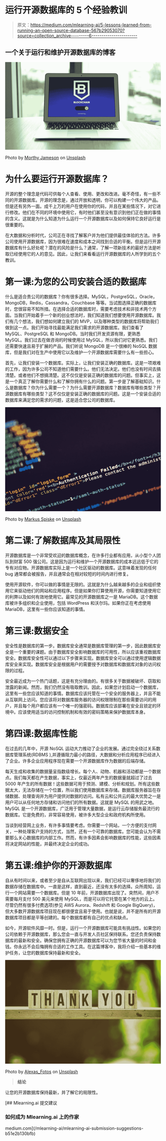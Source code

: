# 运行开源数据库的 5 个经验教训

> 原文：<https://medium.com/mlearning-ai/5-lessons-learned-from-running-an-open-source-database-567b29053070?source=collection_archive---------6----------------------->

## 一个关于运行和维护开源数据库的博客

![](img/b5d3d4d7baa121cf2971a84956515539.png)

Photo by [Morthy Jameson](https://unsplash.com/@theothermorthy?utm_source=medium&utm_medium=referral) on [Unsplash](https://unsplash.com?utm_source=medium&utm_medium=referral)

# 为什么要运行开源数据库？

开源的整个理念是代码可供每个人查看、使用、更改和改进。毫不奇怪，有一些不同的开源数据库。开源的理念是，通过开放和透明，你可以构建一个伟大的产品。但是还有另外一面。成千上万的用户在使用你的代码，并且在某些情况下，对它进行修改。他们在不同的环境中使用它，有时他们甚至没有意识到他们正在做的事情的含义。这就是为什么知道为什么运行一个开源数据库以及如何保持它良好运行是很重要的。

在大数据和分析时代，公司正在寻找了解客户并为他们提供最佳体验的方法。许多公司使用开源数据库，因为很难在速度和成本之间找到合适的平衡。但是运行开源数据库有什么好处呢？潜在的风险是什么？通常，了解一项新技术的最好方法是听取已经使用它的人的意见。因此，让我们来看看运行开源数据库的人所学到的五个教训。

# 第一课:为您的公司安装合适的数据库

什么是适合贵公司的数据库？你有很多选择。MySQL，PostgreSQL，Oracle，MongoDB，Redis，Cassandra，Couchbase 等等。当试图选择正确的数据库时，您很容易不知所措。在选择合适的数据库时，需要考虑技术和非技术两个方面。当我们开始着手一个新的创业想法时，我们知道我们想要使用开源数据库。我们有几个想法，我们想如何建立我们的 MVP，以及哪种类型的数据库将帮助我们做到这一点。我们开始寻找最能满足我们需求的开源数据库。我们查看了 MySQL、PostgreSQL 和 MongoDB。当时我们开发资源有限，更熟悉 MySQL。我们过去在做咨询的时候使用过 MySQL，所以我们对它更熟悉。我们还需要快速且易于扩展的产品。我们听说 MongoDB 是一个很棒的 NoSQL 数据库，但是我们对在生产中使用它以及维护一个开源数据库需要什么有一些担心。

首先，让我们安装一个数据库。实际上，让我们安装正确的数据库。这是一项艰难的工作，因为许多公司不知道他们需要什么。他们无法决定。他们也没有时间去搞清楚。或者他们不想搞清楚。这不仅仅是安装正确的数据库的问题。但事实上，这是一个真正了解你需要什么和了解你拥有什么的问题。第一步是了解基础知识。什么是数据库？你为什么需要一个？为什么需要开源数据库？数据库有哪些类型？开源数据库有哪些类型？这不仅仅是安装正确的数据库的问题。这是一个安装合适的数据库来满足您的需求的问题，这是适合您公司的数据库。

![](img/db730d46cdcd1cb9b9dfd035f8e029a0.png)

Photo by [Markus Spiske](https://unsplash.com/@markusspiske?utm_source=medium&utm_medium=referral) on [Unsplash](https://unsplash.com?utm_source=medium&utm_medium=referral)

# 第二课:了解数据库及其局限性

开源数据库是一个非常受欢迎的数据库概念，在许多行业都有应用，从小型个人团队到财富 500 强公司。这是因为运行和维护一个开源数据库的成本远远低于它的专有对应物。开源数据库实际上是一个社区驱动的数据库。这意味着发现的任何 bug 通常都会被报告，并且通常会在相对较短的时间内进行修复。

使用开源软件，你可以做的事情是无限的。这就是为什么越来越多的企业和组织使用它来驱动他们的网站和应用程序。但是如果你打算使用开源，你需要知道使用它的利弊以及如何有效地使用它。最常见的开源数据库之一是 MariaDB。这个数据库被许多组织和企业使用，包括 WordPress 和沃尔玛。如果你正在考虑使用 MariaDB，这里有一些你应该知道的事情。

# 第三课:数据安全

安全性是数据库的第一步。数据库安全通常是数据库管理的第一步，因此数据库安全是一个重要的课题。由于数据库安全影响数据库的可用性，所以应该重视数据库安全。数据库安全性可以通过以下步骤来实现。数据库安全可以通过使用逻辑数据库安全来实现。数据库安全是根据用户的需要授予对数据库和数据库对象的访问权限的过程。

安全最近成为一个热门话题，这是有充分理由的。有很多关于数据被破坏、窃取和泄露的新闻。然而，我们仍然没有吸取教训。因此，如果您计划启动一个数据库，这里有一些您应该知道的事情。数据库应该托管在一个安全的服务器上，并且不能从互联网上访问。您应该将对数据库服务器的访问权限限制在那些需要访问的用户，并且每个用户都应该有一个唯一的强密码。数据库应该部署在安全且锁定的环境中。应该使用适当的访问控制机制和有效的密码策略来保护数据库本身。

# 第四课:数据库性能

在过去的几年中，开源 NoSQL 运动大力推动了企业的发展。通过完全绕过关系数据库管理系统(RDBMS ),并遵循阻力最小的路径，大数据和分析应用程序已经进入了企业。许多企业应用程序现在需要一个开源数据库作为数据的后端存储。

每天生成和收集的数据量呈指数级增长。每个人、动物、机器和活动都是一个数据点。我们每天都在产生数据，事实上，仅最近两年产生的数据量就超过了过去 5000 年产生的所有数据！这些数据可用于预测、建模、分析和规划。所有这些数据太大，无法存储在一个位置，所以我们使用数据库来存储。数据库服务器旨在存储数据、处理查询并为用户提供对数据的访问。私有云和公共云的最大优势之一是用户可以从任何地方存储和访问他们的所有数据。这就是 MySQL 的用武之地。MySQL 是一个开源数据库，广泛用于管理大量数据，是运行云存储服务最流行的数据库。它是免费的，非常容易使用，被许多大型企业和政府机构所使用。

当谈到经营网上业务，有许多事情要考虑。你需要一个网站，一个方便的支付网关，一种处理客户支持的方式，当然，还有一个可靠的数据库。您可能会认为不需要那么关心数据库的内部工作。然而，有许多因素会影响数据库的性能，这些因素将决定网站的性能，并最终决定企业的成功。

# 第五课:维护你的开源数据库

自从有时间以来，或者至少是自从互联网出现以来，我们已经可以奢侈地将我们的数据存储在数据库中。一直是这样，直到最近，还没有太多的选择。众所周知，运行一个网站需要一个数据库。但是 10 年前，开源数据库出现了。突然间，用户不需要每月支付 500 美元来使用 MySQL，而是可以将它托管在某个地方的云上。尽管仍然有很多付费选项(参见 AWS Aurora、Redshift 和 Google BigQuery)，但大多数开源数据库项目现在都很便宜且易于使用。也就是说，并不是所有的开源数据库项目都是平等创建的。每个数据库都有自己的优点和缺点。

如今，开源软件风靡一时。但是，运行一个开源数据库可能具有挑战性。如果您的公司依赖于开源数据库，那么您会一直与开发人员社区保持联系。您还负责保持数据库的最新和安全。确保您拥有正确的开源数据库可以为您节省大量的时间和金钱。你永远不会后悔拥有合适的工作工具。在这篇博客中，我将介绍一些基本的维护任务，让您的数据库保持最新和安全。

![](img/4bbc68fdc06213b68c05568403936101.png)

Photo by [Alexas_Fotos](https://unsplash.com/es/@alexas_fotos?utm_source=medium&utm_medium=referral) on [Unsplash](https://unsplash.com?utm_source=medium&utm_medium=referral)

> **结论**

让您的开源数据库保持最新，并了解它的局限性。

[](/mlearning-ai/mlearning-ai-submission-suggestions-b51e2b130bfb) [## Mlearning.ai 提交建议

### 如何成为 Mlearning.ai 上的作家

medium.com](/mlearning-ai/mlearning-ai-submission-suggestions-b51e2b130bfb)